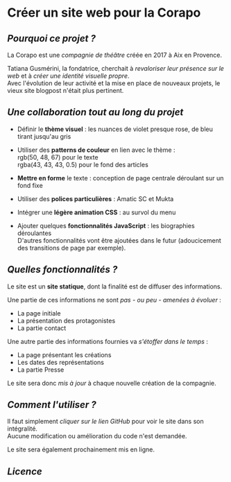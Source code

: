  # Créer un site web pour la Corapo
  
  ## *Pourquoi ce projet ?*
  La Corapo est une *compagnie de théâtre* créée en 2017 à Aix en Provence.  
  
  Tatiana Gusmérini, la fondatrice, cherchait à *revaloriser leur présence sur le web* et à *créer une identité visuelle propre*.  
  Avec l'évolution de leur activité et la mise en place de nouveaux projets, le vieux site blogpost n'était plus pertinent.  
  
  
  ## *Une collaboration tout au long du projet*
  
  + Définir le **thème visuel** : les nuances de violet presque rose, de bleu tirant jusqu'au gris  
 
  + Utiliser des **patterns de couleur** en lien avec le thème :  
  rgb(50, 48, 67) pour le texte  
  rgba(43, 43, 43, 0.5) pour le fond des articles  
  
  + **Mettre en forme** le texte : conception de page centrale déroulant sur un fond fixe  
  
  + Utiliser des **polices particulières** : Amatic SC et Mukta
  
  + Intégrer une **légère animation CSS** : au survol du menu
  
  + Ajouter quelques **fonctionnalités JavaScript** : les biographies déroulantes  
  D'autres fonctionnalités vont être ajoutées dans le futur (adoucicement des transitions de page par exemple).
  
  
  ## *Quelles fonctionnalités ?*
  
  Le site est un **site statique**, dont la finalité est de diffuser des informations.  
  
  Une partie de ces informations ne sont *pas - ou peu - amenées à évoluer* :
  + La page initiale
  + La présentation des protagonistes
  + La partie contact
  
  Une autre partie des informations fournies va *s'étoffer dans le temps* :
  + La page présentant les créations
  + Les dates des représentations
  + La partie Presse
  
  Le site sera donc *mis à jour* à chaque nouvelle création de la compagnie.
  
  
  ## *Comment l'utiliser ?*
  
  Il faut simplement *cliquer sur le lien GitHub* pour voir le site dans son intégralité.  
  Aucune modification ou amélioration du code n'est demandée.
  
  Le site sera également prochainement mis en ligne.
  
  
  ## *Licence*
